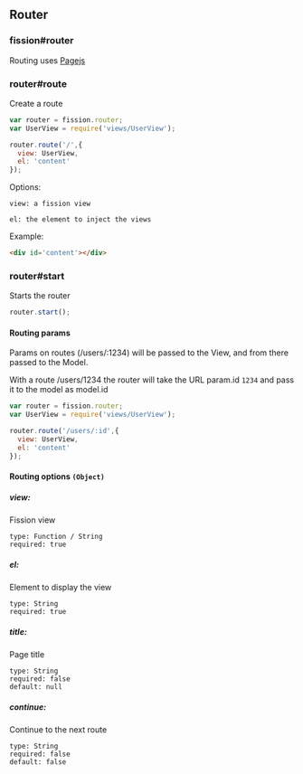 ## Router
### fission#router

Routing uses [Pagejs](http://visionmedia.github.io/page.js/)


### router#route

Create a route

```js
var router = fission.router;
var UserView = require('views/UserView');

router.route('/',{
  view: UserView,
  el: 'content'
});
```
Options:

`view: a fission view`

`el: the element to inject the views`

Example:
```html
<div id='content'></div>
```

### router#start

Starts the router

```js
router.start();
```


#### Routing params

Params on routes (/users/:1234) will be passed to the View, and from there passed to the Model.

With a route /users/1234 the router will take the URL param.id `1234` and pass it to the model as model.id


```js
var router = fission.router;
var UserView = require('views/UserView');

router.route('/users/:id',{
  view: UserView,
  el: 'content'
});

```

#### Routing options `(Object)`

##### view:
Fission view
```
type: Function / String
required: true
```

##### el:
Element to display the view
```
type: String
required: true
```

##### title:
Page title
```
type: String
required: false
default: null
```

##### continue:
Continue to the next route
```
type: String
required: false
default: false
```
